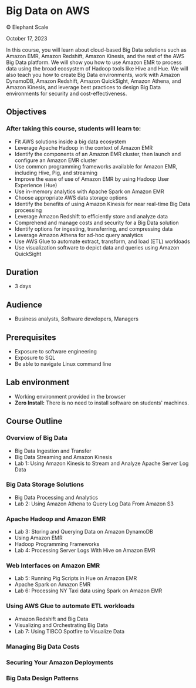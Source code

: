 # Big Data on AWS

© Elephant Scale

October 17, 2023

In this course, you will learn about cloud-based Big Data solutions such as Amazon EMR, Amazon Redshift, Amazon Kinesis, and the rest of the AWS Big Data platform. We will show you how to use Amazon EMR to process data using the broad ecosystem of Hadoop tools like Hive and Hue. We will also teach you how to create Big Data environments, work with Amazon DynamoDB, Amazon Redshift, Amazon QuickSight, Amazon Athena, and Amazon Kinesis, and leverage best practices to design Big Data environments for security and cost-effectiveness.

## Objectives

### After taking this course, students will learn to:

* Fit AWS solutions inside a big data ecosystem
* Leverage Apache Hadoop in the context of Amazon EMR 
* Identify the components of an Amazon EMR cluster, then launch and configure an Amazon EMR cluster
* Use common programming frameworks available for Amazon EMR, including Hive, Pig, and streaming
* Improve the ease of use of Amazon EMR by using Hadoop User Experience (Hue) 
* Use in-memory analytics with Apache Spark on Amazon EMR 
* Choose appropriate AWS data storage options 
* Identify the benefits of using Amazon Kinesis for near real-time Big Data processing 
* Leverage Amazon Redshift to efficiently store and analyze data 
* Comprehend and manage costs and security for a Big Data solution 
* Identify options for ingesting, transferring, and compressing data 
* Leverage Amazon Athena for ad-hoc query analytics 
* Use AWS Glue to automate extract, transform, and load (ETL) workloads 
* Use visualization software to depict data and queries using Amazon QuickSight

## Duration 
* 3 days

## Audience
* Business analysts, Software developers, Managers

## Prerequisites
 * Exposure to software engineering
 * Exposure to SQL
 * Be able to navigate Linux command line

## Lab environment
* Working environment provided in the browser
* **Zero Install:** There is no need to install software on students' machines.

## Course Outline

### Overview of Big Data
* Big Data Ingestion and Transfer
* Big Data Streaming and Amazon Kinesis
* Lab 1: Using Amazon Kinesis to Stream and Analyze Apache Server Log Data 

### Big Data Storage Solutions
* Big Data Processing and Analytics
* Lab 2: Using Amazon Athena to Query Log Data From Amazon S3
### Apache Hadoop and Amazon EMR
* Lab 3: Storing and Querying Data on Amazon DynamoDB
* Using Amazon EMR
* Hadoop Programming Frameworks
* Lab 4: Processing Server Logs With Hive on Amazon EMR

### Web Interfaces on Amazon EMR
* Lab 5: Running Pig Scripts in Hue on Amazon EMR
* Apache Spark on Amazon EMR
* Lab 6: Processing NY Taxi data using Spark on Amazon EMR

### Using AWS Glue to automate ETL workloads 
* Amazon Redshift and Big Data
* Visualizing and Orchestrating Big Data 
* Lab 7: Using TIBCO Spotfire to Visualize Data

### Managing Big Data Costs
### Securing Your Amazon Deployments
### Big Data Design Patterns 